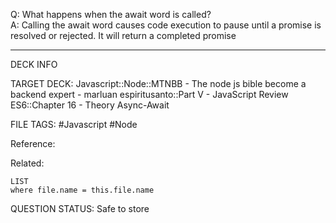 Q: What happens when the await word is called?  
A: Calling the await word causes code execution to pause until a promise is resolved or rejected. It will return a completed promise
<!--ID: 1693660762886-->

---

DECK INFO

TARGET DECK: Javascript::Node::MTNBB - The node js bible become a backend expert - marluan espiritusanto::Part V - JavaScript Review ES6::Chapter 16 - Theory Async-Await

FILE TAGS: #Javascript #Node

Reference:

Related:

```dataview
LIST
where file.name = this.file.name
```

QUESTION STATUS: Safe to store